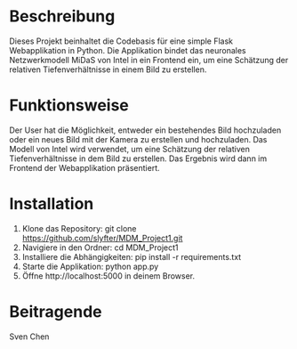 # Beschreibung
Dieses Projekt beinhaltet die Codebasis für eine simple Flask Webapplikation in Python. Die Applikation bindet das neuronales Netzwerkmodell MiDaS von Intel in ein Frontend ein, um eine Schätzung der relativen Tiefenverhältnisse in einem Bild zu erstellen.

# Funktionsweise
Der User hat die Möglichkeit, entweder ein bestehendes Bild hochzuladen oder ein neues Bild mit der Kamera zu erstellen und hochzuladen. Das Modell von Intel wird verwendet, um eine Schätzung der relativen Tiefenverhältnisse in dem Bild zu erstellen. Das Ergebnis wird dann im Frontend der Webapplikation präsentiert.

# Installation
  1. Klone das Repository: git clone https://github.com/slyfter/MDM_Project1.git
  2. Navigiere in den Ordner: cd MDM_Project1
  3. Installiere die Abhängigkeiten: pip install -r requirements.txt
  4. Starte die Applikation: python app.py
  5. Öffne http://localhost:5000 in deinem Browser.

# Beitragende
Sven Chen
